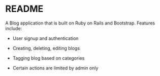 # README

A Blog application that is built on Ruby on Rails and Bootstrap. Features include:

* User signup and authentication

* Creating, deleting, editing blogs

* Tagging blog based on categories

* Certain actions are limited by admin only
